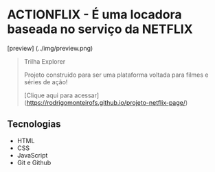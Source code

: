 # ACTIONFLIX - É uma locadora baseada no serviço da NETFLIX

[preview] (../img/preview.png)

> Trilha Explorer
>
> Projeto construido para ser uma plataforma voltada para filmes e séries de ação!
>
> [Clique aqui para acessar] (https://rodrigomonteirofs.github.io/projeto-netflix-page/)

##  Tecnologias

* HTML
* CSS
* JavaScript
* Git e Github
